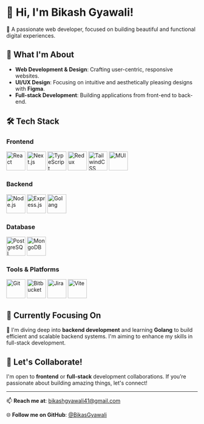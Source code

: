 # 👋 Hi, I'm **Bikash Gyawali**!

🌟 A passionate web developer, focused on building beautiful and functional digital experiences.  

## 🚀 What I'm About
- **Web Development & Design**: Crafting user-centric, responsive websites.  
- **UI/UX Design**: Focusing on intuitive and aesthetically pleasing designs with **Figma**.  
- **Full-stack Development**: Building applications from front-end to back-end.  

## 🛠 Tech Stack  

### **Frontend**  
<p align="left">
  <img src="https://cdn.jsdelivr.net/gh/devicons/devicon/icons/react/react-original.svg" alt="React" width="50" height="50"/>
  <img src="https://cdn.jsdelivr.net/gh/devicons/devicon/icons/nextjs/nextjs-original.svg" alt="Next.js" width="50" height="50"/>
  <img src="https://cdn.jsdelivr.net/gh/devicons/devicon/icons/typescript/typescript-original.svg" alt="TypeScript" width="50" height="50"/>
  <img src="https://cdn.jsdelivr.net/gh/devicons/devicon/icons/redux/redux-original.svg" alt="Redux" width="50" height="50"/>
  <img src="https://cdn.jsdelivr.net/gh/devicons/devicon/icons/tailwindcss/tailwindcss-plain.svg" alt="TailwindCSS" width="50" height="50"/>
  <img src="https://cdn.jsdelivr.net/gh/devicons/devicon/icons/materialui/materialui-original.svg" alt="MUI" width="50" height="50"/>
</p>

### **Backend**  
<p align="left">
  <img src="https://cdn.jsdelivr.net/gh/devicons/devicon/icons/nodejs/nodejs-original.svg" alt="Node.js" width="50" height="50"/>
  <img src="https://cdn.jsdelivr.net/gh/devicons/devicon/icons/express/express-original.svg" alt="Express.js" width="50" height="50"/>
  <img src="https://cdn.jsdelivr.net/gh/devicons/devicon/icons/go/go-original.svg" alt="Golang" width="50" height="50"/>
</p>

### **Database**  
<p align="left">
  <img src="https://cdn.jsdelivr.net/gh/devicons/devicon/icons/postgresql/postgresql-original.svg" alt="PostgreSQL" width="50" height="50"/>
  <img src="https://cdn.jsdelivr.net/gh/devicons/devicon/icons/mongodb/mongodb-original.svg" alt="MongoDB" width="50" height="50"/>
</p>

### **Tools & Platforms**  
<p align="left">
  <img src="https://cdn.jsdelivr.net/gh/devicons/devicon/icons/git/git-original.svg" alt="Git" width="50" height="50"/>
  <img src="https://cdn.jsdelivr.net/gh/devicons/devicon/icons/bitbucket/bitbucket-original.svg" alt="Bitbucket" width="50" height="50"/>
  <img src="https://cdn.jsdelivr.net/gh/devicons/devicon/icons/jira/jira-original.svg" alt="Jira" width="50" height="50"/>
  <img src="https://cdn.jsdelivr.net/gh/devicons/devicon/icons/vite/vite-original.svg" alt="Vite" width="50" height="50"/>
</p>

## 🌱 Currently Focusing On  
🔧 I'm diving deep into **backend development** and learning **Golang** to build efficient and scalable backend systems. I'm aiming to enhance my skills in full-stack development.  

## 🤝 Let's Collaborate!  
I'm open to **frontend** or **full-stack** development collaborations. If you’re passionate about building amazing things, let's connect!  

---

📫 **Reach me at**: [bikashgyawali41@gmail.com](mailto:bikashgyawali41@gmail.com)  

🌐 **Follow me on GitHub**: [@BikasGyawali](https://github.com/BikasGyawali)
